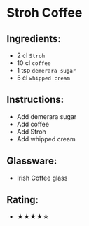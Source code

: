 # Stroh Coffee

## Ingredients:
- 2 cl `Stroh`
- 10 cl `coffee`
- 1 tsp `demerara sugar`
- 5 cl `whipped cream`

## Instructions:
- Add demerara sugar
- Add coffee
- Add Stroh
- Add whipped cream

## Glassware:
- Irish Coffee glass

## Rating:
- ★★★★☆